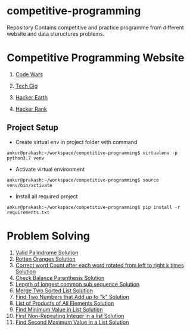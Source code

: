 # competitive-programming
Repository Contains competitive and practice programme from different website and data stuructures problems.

# Competitive Programming Website

1. [Code Wars](https://www.codewars.com/users/ankur5674u "Click to open Github")

2. [Tech Gig](https://www.techgig.com/ankur5674u "Click to open Github")

3. [Hacker Earth](https://www.hackerearth.com/@ankur5674u "Click to open Github")

4. [Hacker Rank](https://www.hackerrank.com/ankur5674u "Click to open Github")


## Project Setup

* Create virtual env in project folder with command
```console
ankur@prakash:~/workspace/competitive-programming$ virtualenv -p python3.7 venv
```

* Activate virtual environment
```console
ankur@prakash:~/workspace/competitive-programming$ source venv/bin/activate
```

* Install all required project
```console
ankur@prakash:~/workspace/competitive-programming$ pip install -r requirements.txt 
```
# Problem Solving

1. [Valid Palindrome Solution](https://github.com/ankur5674u/competitive-programming/blob/master/leet_code/palindrome.py "Click to open Solution")<br>
1. [Rotten Oranges Solution](https://github.com/ankur5674u/competitive-programming/blob/master/leet_code/rotten_oranges.py "Click to open Solution")<br>
1. [Correct word Count after each word rotated from left to right k times Solution](https://github.com/ankur5674u/competitive-programming/blob/master/code_wars/string_rotation.py "Click to open Solution")<br>
1. [Check Balance Parenthesis Solution](https://github.com/ankur5674u/competitive-programming/blob/master/code_wars/balance_parentheses.py "Click to open Solution")<br>
1. [Length of longest common sub sequence Solution](https://github.com/ankur5674u/competitive-programming/blob/master/leet_code/longest_common_sub_sequence.py "Click to open Solution")<br>
1. [Merge Two Sorted List Solution](https://github.com/ankur5674u/competitive-programming/blob/master/problem_solving/list_problem/merge_two_sorted_list.py "Click to open Solution")<br>
1. [Find Two Numbers that Add up to "k" Solution](https://github.com/ankur5674u/competitive-programming/blob/master/problem_solving/list_problem/sum_of_two_number_in_list_equal_to_given_number.py "Click to open Solution")<br>
1. [List of Products of All Elements Solution](https://github.com/ankur5674u/competitive-programming/blob/master/problem_solving/list_problem/list_of_products_of_element.py "Click to open Solution")<br>
1. [Find Minimum Value in List Solution](https://github.com/ankur5674u/competitive-programming/blob/master/problem_solving/list_problem/minimum_value_in_list.py "Click to open Solution")<br>
1. [First Non-Repeating Integer in a list Solution](https://github.com/ankur5674u/competitive-programming/blob/master/problem_solving/list_problem/first_non_repeating_integer_in_a_list.py "Click to open Solution")<br>
1. [Find Second Maximum Value in a List Solution](https://github.com/ankur5674u/competitive-programming/blob/master/problem_solving/list_problem/find_second_maximum_value_in_a_list.py "Click to open Solution")<br>
